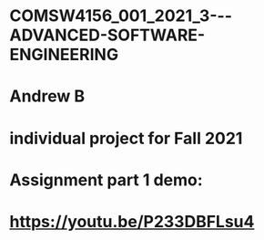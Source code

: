 # COMSW4156_001_2021_3---ADVANCED-SOFTWARE-ENGINEERING

# Andrew B

# individual project for Fall 2021
# Assignment part 1 demo:
# https://youtu.be/P233DBFLsu4

